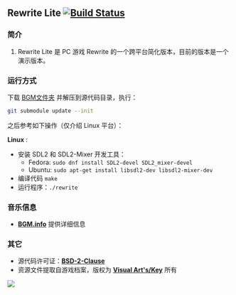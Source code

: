 ## Rewrite Lite [![Build Status](https://api.travis-ci.org/andytimes/rwlite.svg?branch=master)](https://travis-ci.org/andytimes/rwlite)
### 简介
1. Rewrite Lite 是 PC 游戏 Rewrite 的一个跨平台简化版本，目前的版本是一个演示版本。

### 运行方式

下载 [BGM文件夹](https://github.com/andytimes/rwlite/releases/download/v0.0.3/BGM.zip) 并解压到源代码目录，执行：

```sh
git submodule update --init
```

之后参考如下操作（仅介绍 Linux 平台）：

**Linux** :

* 安装 SDL2 和 SDL2-Mixer 开发工具：
    * Fedora: `sudo dnf install SDL2-devel SDL2_mixer-devel`
    * Ubuntu: `sudo apt-get install libsdl2-dev libsdl2-mixer-dev`
* 编译代码 `make`
* 运行程序：`./rewrite`

### 音乐信息
* [**BGM.info**](BGM.info) 提供详细信息

### 其它
* 源代码许可证：[**BSD-2-Clause**](LICENSE)
* 资源文件提取自游戏档案，版权为 [**Visual Art's/Key**](http://key.visualarts.gr.jp/) 所有

![](http://r.loli.io/jyAz6z.jpg)
